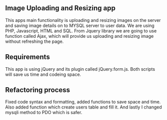 ## Image Uploading and Resizing app

This apps main functionality is uploading and resizing images on the server and saving image details on to MYSQL server to user data. We are using PHP, Javascript, HTML and SQL.
From Jquery library we are going to use function called Ajax, which will provide us uploading and resizing image without refreshing the page.

## Requirements

This app is using jQuery and its plugin called jQuery.form.js. Both scripts will save us time and codeing space.

## Refactoring process

Fixed code syntax and formatting, added functions to save space and time. Also added function which create users table and fill it. And lastly I changed mysqli method to PDO which is safer. 
